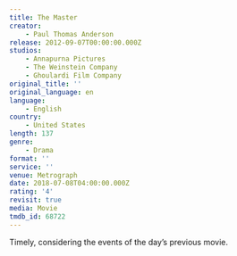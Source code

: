 ```yaml
---
title: The Master
creator:
    - Paul Thomas Anderson
release: 2012-09-07T00:00:00.000Z
studios:
    - Annapurna Pictures
    - The Weinstein Company
    - Ghoulardi Film Company
original_title: ''
original_language: en
language:
    - English
country:
    - United States
length: 137
genre:
    - Drama
format: ''
service: ''
venue: Metrograph
date: 2018-07-08T04:00:00.000Z
rating: '4'
revisit: true
media: Movie
tmdb_id: 68722
---
```


Timely, considering the events of the day’s previous movie.
